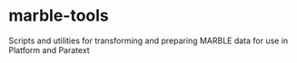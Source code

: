 # marble-tools
Scripts and utilities for transforming and preparing MARBLE data for use in Platform and Paratext
